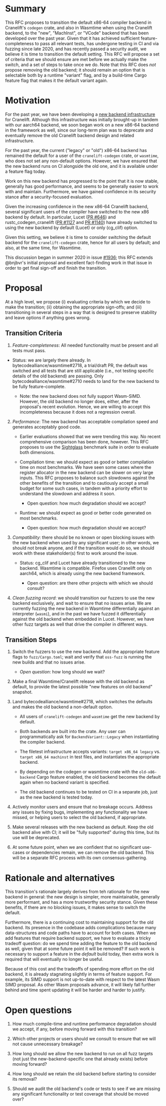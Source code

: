 # Summary
[summary]: #summary

This RFC proposes to transition the default x86-64 compiler backend in
Cranelift's `codegen` crate, and also in Wasmtime when using the
Cranelift backend, to the "new", "MachInst", or "VCode" backend that
has been developed over the past year. Given that it has achieved
sufficient feature-completeness to pass all relevant tests, has
undergone testing in CI and via fuzzing since late 2020, and has
recently passed a security audit, we believe it is time to transition
the default setting. This RFC will propose a set of criteria that we
should ensure are met before we actually make the switch, and a set of
steps to take once we do. Note that this RFC does *not* propose
removing the old backend; it should remain an option that is
selectable both by a runtime "variant" flag, and by a build-time Cargo
feature flag that makes it the default variant again.

# Motivation
[motivation]: #motivation

For the past year, we have been developing a [new backend
infrastructure](https://github.com/bytecodealliance/wasmtime/tree/main/cranelift/codegen/src/machinst/)
for Cranelift. Although this infrastructure was initially brought-up
in tandem with our aarch64 backend, we soon began work on a new x86-64
backend in the framework as well, since our long-term plan was to
deprecate and eventually remove the old Cranelift backend design and
related infrastructure.

For the past year, the current ("legacy" or "old") x86-64 backend has
remained the default for a user of the `cranelift-codegen` crate, or
`wasmtime`, who does not set any non-default options. However, we have
ensured that the new backend runs on CI alongside the old one, and it
is available under a feature flag today.

Work on this new backend has progressed to the point that it is now
stable, generally has good performance, and seems to be generally
easier to work with and maintain. Furthermore, we have gained
confidence in its security stance after a security-focused evaluation.

Given the increasing confidence in the new x86-64 Cranelift backend,
several significant users of the compiler have switched to the new x86
backend by default. In particular, Lucet ([PR
#646](bytecodealliance/lucet#646)) and rustc\_codegen\_cranelift ([PR
#1127](bjorn3/rustc_codegen_cranelift#/1127) and [PR
#1140](bjorn3/rustc_codegen_cranelift#1140)) have already switched to using the new backend by default (Lucet) or only (cg\_clif) option.

Given this setting, we believe it is time to consider switching the
default backend for the `cranelift-codegen` crate, hence for all users
by default; and also, at the same time, for Wasmtime.

This discussion began in summer 2020 in issue
[#1936](bytecodealliance/wasmtime#1936); this RFC extends @bnjbvr's
initial proposal and excellent fact-finding work in that issue in
order to get final sign-off and finish the transition.

# Proposal
[proposal]: #proposal

At a high level, we propose (i) evaluating criteria by which we decide
to make the transition; (ii) obtaining the appropriate sign-offs; and
(iii) transitioning in several steps in a way that is designed to
preserve stability and leave options if anything goes wrong.

## Transition Criteria

1. *Feature-completeness*: All needed functionality must be present and
  all tests must pass. 
  
  -  Status: we are largely there already. In
     bytecodealliance/wasmtime#2718, a trial/draft PR, the default was
     switched and all tests that are still applicable (i.e., not testing
     specific details of the old backend) are passing. Only
     bytecodealliance/wasmtime#2710 needs to land for the new backend to
     be fully feature-complete.
   
     - Note: the new backend does not fully support Wasm-SIMD. However,
       the old backend no longer does, either, after the proposal's
       recent evolution. Hence, we are willing to accept this
       incompleteness because it does not a regression overall.
   
2. *Performance*: The new backend has acceptable compilation speed and
  generates acceptably good code.
  
   - Earlier evaluations showed that we were trending this way. No
     recent comprehensive comparison has been done, however. This RFC
     proposes to use the
     [Sightglass](https://github.com/bytecodealliance/sightglass/)
     benchmark suite in order to evaluate both dimensions.
   
   - Compilation time: we should expect as good or better compilation
     time on most benchmarks. We have seen some cases where the register
     allocator in the new backend can be slower on very large
     inputs. This RFC proposes to balance such slowdowns against the
     other benefits of the transition and to cautiously accept a small
     budget for some such cases, in tandem with a priority effort to
     understand the slowdown and address it soon.
   
     - Open question: how much degradation should we accept?
   
   - Runtime: we should expect as good or better code generated on most
     benchmarks.
   
     - Open question: how much degradation should we accept?

3. *Compatibility*: there should be no known or open blocking issues
   with the new backend when used by any significant user; in other
   words, we should not break anyone, and if the transition would do
   so, we should work with these stakeholder(s) first to work around
   the issue.
  
   - Status: cg\_clif and Lucet have already transitioned to the new
     backend. Wasmtime is compatible. Firefox uses Cranelift only on
     aarch64, which is already using the new backend framework.

     - Open question: are there other projects with which we should
       consult?

4. *Clean fuzzing record*: we should transition our fuzzers to use the
   new backend exclusively, and wait to ensure that no issues arise. We
   are currently fuzzing the new backend in Wasmtime differentially
   against an interpreter (`wasmi`), and in the past we have fuzzed it
   differentially against the old backend when embedded in
   Lucet. However, we have other fuzz targets as well that drive the
   compiler in different ways.

## Transition Steps

1. Switch the fuzzers to use the new backend. Add the appropriate
   feature flags to `fuzz/Cargo.toml`; wait and verify that `oss-fuzz`
   is running the new builds and that no issues arise.
   
   - *Open question*: how long should we wait?
   
2. Make a final Wasmtime/Cranelift release with the old backend as
   default, to provide the latest possible "new features on old
   backend" snapshot.
   
3. Land bytecodealliance/wasmtime#2718, which switches the defaults
   and makes the old backend a non-default option.
   
   - All users of `cranelift-codegen` and `wasmtime` get the new backend by default.
   
   - Both backends are built into the crate. Any user can
     programmatically ask for `BackendVariant::Legacy` when
     instantiating the compiler backend.
     
   - The filetest infrastructure accepts variants: `target x86_64
     legacy` vs. `target x86_64 machinst` in test files, and
     instantiates the appropriate backend.
     
   - By depending on the codegen or wasmtime crate with the
     `old-x86-backend` Cargo feature enabled, the old backend becomes
     the default again when no backend variant is specified.
     
   - The old backend continues to be tested on CI in a separate job,
     just as the new backend is tested today.
     
4. Actively monitor users and ensure that no breakage occurs. Address
   any issues by fixing bugs, implementing any functionality we have
   missed, or helping users to select the old backend, if appropriate.
   
5. Make several releases with the new backend as default. Keep the old
   backend alive with CI; it will be "fully supported" during this
   time, but its use will be deprecated.

6. At some future point, when we are confident that no significant
   use-cases or dependencies remain, we can remove the old
   backend. This will be a separate RFC process with its own
   consensus-gathering.

# Rationale and alternatives
[rationale-and-alternatives]: #rationale-and-alternatives

This transition's rationale largely derives from teh rationale for the
new backend in general: the new design is simpler, more maintainable,
generally more performant, and has a more trustworthy security
stance. Given these benefits, if there are no blocking issues, it
makes sense to switch the default.

Furthermore, there is a continuing cost to maintaining support for the
old backend. Its presence in the codebase adds complications because
many data-structures and code paths have to account for both
cases. When we add features that require backend support, we have to
evaluate a tricky tradeoff question: do we spend time adding the
feature to the old backend as well, given that at some future point it
will be removed? If such work is necessary to support a feature in the
*default* build today, then extra work is required that will
eventually no longer be useful.

Because of this cost and the tradeoffs of spending more effort on the
old backend, it is already stagnating slightly in terms of feature
support. For example, its SIMD support is not up-to-date with respect
to the latest Wasm SIMD proposal. As other Wasm proposals advance, it
will likely fall further behind and time spent updating it will be
harder and harder to justify.

# Open questions
[open-questions]: #open-questions

1. How much compile-time and runtime performance degradation should we
   accept, if any, before moving forward with this transition?
   
2. Which other projects or users should we consult to ensure that we
   will not cause unnecessary breakage?
   
3. How long should we allow the new backend to run on all fuzz targets
   (not just the new-backend-specific one that already exists) before
   moving forward?
   
4. How long should we retain the old backend before starting to
   consider its removal?

5. Should we audit the old backend's code or tests to see if we are
   missing any significant functionality or test coverage that should
   be moved over?
